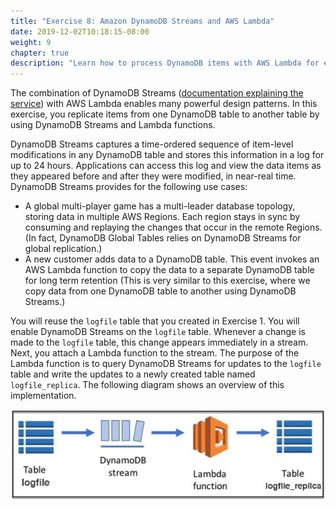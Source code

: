 ```yaml
---
title: "Exercise 8: Amazon DynamoDB Streams and AWS Lambda"
date: 2019-12-02T10:18:15-08:00
weight: 9
chapter: true
description: "Learn how to process DynamoDB items with AWS Lambda for endless triggers."
---
```



The combination of DynamoDB Streams ([documentation explaining the service](https://docs.aws.amazon.com/amazondynamodb/latest/developerguide/Streams.html)) with AWS Lambda enables many powerful design patterns. In this exercise, you replicate items from one DynamoDB table to another table by using DynamoDB Streams and Lambda functions.

DynamoDB Streams captures a time-ordered sequence of item-level modifications in any DynamoDB table and stores this information in a log for up to 24 hours. Applications can access this log and view the data items as they appeared before and after they were modified, in near-real time. DynamoDB Streams provides for the following use cases:

- A global multi-player game has a multi-leader database topology, storing data in multiple AWS Regions. Each region stays in sync by consuming and replaying the changes that occur in the remote Regions. (In fact, DynamoDB Global Tables relies on DynamoDB Streams for global replication.)
- A new customer adds data to a DynamoDB table. This event invokes an AWS Lambda function to copy the data to a separate DynamoDB table for long term retention (This is very similar to this exercise, where we copy data from one DynamoDB table to another using DynamoDB Streams.)

You will reuse the `logfile` table that you created in Exercise 1. You will enable DynamoDB Streams on the `logfile` table. Whenever a change is made to the `logfile` table, this change appears immediately in a stream. Next, you attach a Lambda function to the stream. The purpose of the Lambda function is to query DynamoDB Streams for updates to the `logfile` table and write the updates to a newly created table named `logfile_replica`. The following diagram shows an overview of this implementation.

![DynamoDB stream with Lambda](/static/images/image6.jpg)
